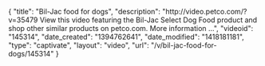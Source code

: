 {
    "title": "Bil-Jac food for dogs",
    "description": "http:\/\/video.petco.com\/?v=35479 View this video featuring the Bil-Jac Select Dog Food product and shop other similar products on petco.com. More information ...",
    "videoid": "145314",
    "date_created": "1394762641",
    "date_modified": "1418181181",
    "type": "captivate",
    "layout": "video",
    "url": "\/v\/bil-jac-food-for-dogs\/145314"
}